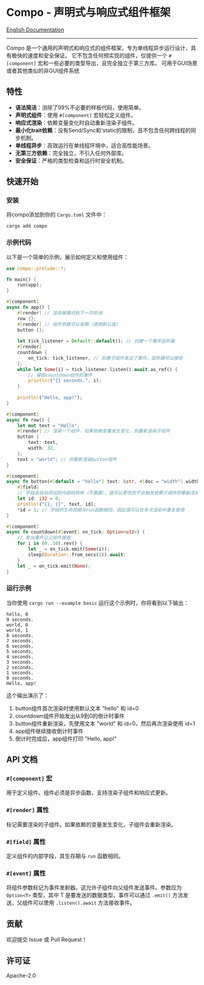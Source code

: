 # Compo - 声明式与响应式组件框架

[English Documentation](README.md)

---

Compo 是一个通用的声明式和响应式的组件框架，专为单线程异步运行设计，具有极快的速度和安全保证。
它不包含任何预实现的组件，仅提供一个 `#[component]` 宏和一些必要的类型导出，且完全独立于第三方库。
可用于GUI场景或者其他类似的非GUI组件系统

## 特性

- **语法简洁**：消除了99%不必要的样板代码，使用简单。
- **声明式组件**：使用 `#[component]` 宏轻松定义组件。
- **响应式渲染**：依赖变量变化时自动重新渲染子组件。
- **最小化trait依赖**：没有Send/Sync和'static的限制，且不包含任何跨线程的同步机制。
- **单线程异步**：高效运行在单线程环境中，适合高性能场景。
- **无第三方依赖**：完全独立，不引入任何外部库。
- **安全保证**：严格的类型检查和运行时安全机制。

## 快速开始

### 安装

将compo添加到你的 `Cargo.toml` 文件中：

```shell
cargo add compo
```

### 示例代码

以下是一个简单的示例，展示如何定义和使用组件：

```rust
use compo::prelude::*;

fn main() {
    run(app);
}

#[component]
async fn app() {
    #[render] // 渲染被推迟到下一次轮询
    row {};
    #[render] // 组件参数可以省略（使用默认值）
    button {};
    
    let tick_listener = Default::default(); // 创建一个事件监听器
    #[render]
    countdown {
        on_tick: tick_listener, // 如果子组件发出了事件，监听器可以接收
    };
    while let Some(i) = tick_listener.listen().await.as_ref() {
        // 接收countdown组件的事件
        println!("{} seconds.", i);
    }
    
    println!("Hello, app!");
}

#[component]
async fn row() {
    let mut text = "Hello";
    #[render] // 渲染一个组件，如果依赖变量发生变化，则重新渲染子组件
    button {
        text: text,
        width: 32,
    };
    text = "world"; // 将重新渲染button组件
}

#[component]
async fn button(#[default = "hello"] text: &str, #[doc = "width"] width: u32) {
    #[field]
    // 字段会自动添加到内部结构体（不暴露），值可以更改但不会触发依赖子组件的重新渲染
    let id: i32 = 0;
    println!("{}, {}", text, id);
    *id = 1; // 字段的生命周期与run函数相同，因此值可以在多次渲染中重复使用
}

#[component]
async fn countdown(#[event] on_tick: Option<u32>) {
    // 发出事件让父组件接收
    for i in (0..10).rev() {
        let _ = on_tick.emit(Some(i));
        sleep(Duration::from_secs(1)).await;
    }
    let _ = on_tick.emit(None);
}
```

### 运行示例

当你使用 `cargo run --example basic` 运行这个示例时，你将看到以下输出：

```
hello, 0
9 seconds.
world, 0
world, 1
8 seconds.
7 seconds.
6 seconds.
5 seconds.
4 seconds.
3 seconds.
2 seconds.
1 seconds.
0 seconds.
Hello, app!
```

这个输出演示了：

1. button组件首次渲染时使用默认文本 "hello" 和 id=0
2. countdown组件开始发出从9到0的倒计时事件
3. button组件重新渲染，先使用文本 "world" 和 id=0，然后再次渲染使用 id=1
4. app组件继续接收倒计时事件
5. 倒计时完成后，app组件打印 "Hello, app!"

## API 文档

### `#[component]` 宏

用于定义组件。组件必须是异步函数，支持渲染子组件和响应式更新。

### `#[render]` 属性

标记需要渲染的子组件。如果依赖的变量发生变化，子组件会重新渲染。

### `#[field]` 属性

定义组件的内部字段，其生存期与 `run` 函数相同。

### `#[event]` 属性

将组件参数标记为事件发射器。这允许子组件向父组件发送事件。参数应为 `Option<T>` 类型，其中 T 是要发送的数据类型。事件可以通过 `.emit()` 方法发送，父组件可以使用 `.listen().await` 方法接收事件。

## 贡献

欢迎提交 Issue 或 Pull Request！

## 许可证

Apache-2.0